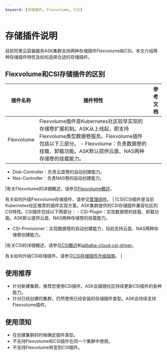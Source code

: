 ```yaml
---
keyword: [存储插件, Flexvolume, CSI]
---
```


# 存储插件说明

目前阿里云容器服务ASK集群支持两种存储插件Flexvolume和CSI。本文介绍两种存储插件特性及如何选择合适的存储插件。

## Flexvolume和CSI存储插件的区别

|插件名称|插件特性|参考文档|
|----|----|----|
|Flexvolume|Flexvolume插件是Kubernetes社区较早实现的存储卷扩展机制。ASK从上线起，即支持Flexvolume类型数据卷服务。Flexvolume插件包括以下三部分。 -   Flexvolume：负责数据卷的挂载、卸载功能。ASK默认提供云盘、NAS两种存储卷的挂载能力。
-   Disk-Controller：负责云盘卷的自动创建能力。
-   Nas-Controller：负责NAS卷的自动创建能力。

|有关Flexvolume的详细概述，请参见[Flexvolume概述](/intl.zh-CN/Kubernetes集群用户指南/存储管理-Flexvolume/概述.md)。

有关如何升级Flexvolume存储插件，请参见[管理组件](/intl.zh-CN/Kubernetes集群用户指南/集群管理/升级集群/管理组件.md)。 |
|CSI|CSI插件是当前Kubernetes社区推荐的插件实现方案。ASK集群提供的CSI存储插件兼容社区的CSI特性。CSI插件包括以下两部分： -   CSI-Plugin：实现数据卷的挂载、卸载功能。ASK默认提供云盘、NAS两种存储卷的挂载能力。
-   CSI-Provisioner：实现数据卷的自动创建能力，目前支持云盘、NAS两种存储卷创建能力。

|有关CSI的详细概述，请参见[CSI概述](/intl.zh-CN/Kubernetes集群用户指南/存储管理-CSI/概述.md)和[alibaba-cloud-csi-driver](https://github.com/kubernetes-sigs/alibaba-cloud-csi-driver)。

有关如何升级CSI存储插件，请参见[CSI存储插件升级指南](https://yq.aliyun.com/articles/745944)。 |

## 使用推荐

-   针对新建集群，推荐您使用CSI插件。ASK会跟随社区持续更新CSI插件的各种能力。
-   针对已经创建的集群，仍然使用已经安装的存储插件类型。ASK会持续支持Flexvolume插件。

## 使用须知

-   在创建集群的时候确定插件类型。
-   不支持Flexvolume和CSI插件在同一个集群中使用。
-   不支持Flexvolume转变到CSI插件。

